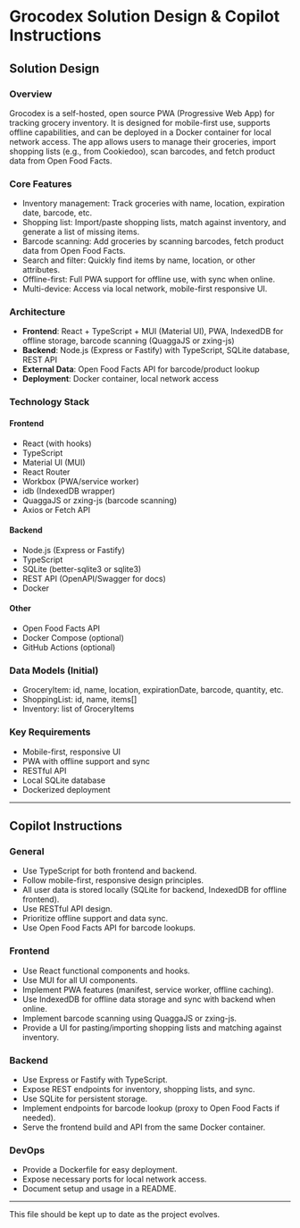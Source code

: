# Grocodex Solution Design & Copilot Instructions

## Solution Design

### Overview
Grocodex is a self-hosted, open source PWA (Progressive Web App) for tracking grocery inventory. It is designed for mobile-first use, supports offline capabilities, and can be deployed in a Docker container for local network access. The app allows users to manage their groceries, import shopping lists (e.g., from Cookiedoo), scan barcodes, and fetch product data from Open Food Facts.

### Core Features
- Inventory management: Track groceries with name, location, expiration date, barcode, etc.
- Shopping list: Import/paste shopping lists, match against inventory, and generate a list of missing items.
- Barcode scanning: Add groceries by scanning barcodes, fetch product data from Open Food Facts.
- Search and filter: Quickly find items by name, location, or other attributes.
- Offline-first: Full PWA support for offline use, with sync when online.
- Multi-device: Access via local network, mobile-first responsive UI.

### Architecture
- **Frontend**: React + TypeScript + MUI (Material UI), PWA, IndexedDB for offline storage, barcode scanning (QuaggaJS or zxing-js)
- **Backend**: Node.js (Express or Fastify) with TypeScript, SQLite database, REST API
- **External Data**: Open Food Facts API for barcode/product lookup
- **Deployment**: Docker container, local network access

### Technology Stack
#### Frontend
- React (with hooks)
- TypeScript
- Material UI (MUI)
- React Router
- Workbox (PWA/service worker)
- idb (IndexedDB wrapper)
- QuaggaJS or zxing-js (barcode scanning)
- Axios or Fetch API

#### Backend
- Node.js (Express or Fastify)
- TypeScript
- SQLite (better-sqlite3 or sqlite3)
- REST API (OpenAPI/Swagger for docs)
- Docker

#### Other
- Open Food Facts API
- Docker Compose (optional)
- GitHub Actions (optional)

### Data Models (Initial)
- GroceryItem: id, name, location, expirationDate, barcode, quantity, etc.
- ShoppingList: id, name, items[]
- Inventory: list of GroceryItems

### Key Requirements
- Mobile-first, responsive UI
- PWA with offline support and sync
- RESTful API
- Local SQLite database
- Dockerized deployment

---

## Copilot Instructions

### General
- Use TypeScript for both frontend and backend.
- Follow mobile-first, responsive design principles.
- All user data is stored locally (SQLite for backend, IndexedDB for offline frontend).
- Use RESTful API design.
- Prioritize offline support and data sync.
- Use Open Food Facts API for barcode lookups.

### Frontend
- Use React functional components and hooks.
- Use MUI for all UI components.
- Implement PWA features (manifest, service worker, offline caching).
- Use IndexedDB for offline data storage and sync with backend when online.
- Implement barcode scanning using QuaggaJS or zxing-js.
- Provide a UI for pasting/importing shopping lists and matching against inventory.

### Backend
- Use Express or Fastify with TypeScript.
- Expose REST endpoints for inventory, shopping lists, and sync.
- Use SQLite for persistent storage.
- Implement endpoints for barcode lookup (proxy to Open Food Facts if needed).
- Serve the frontend build and API from the same Docker container.

### DevOps
- Provide a Dockerfile for easy deployment.
- Expose necessary ports for local network access.
- Document setup and usage in a README.

---

This file should be kept up to date as the project evolves.
